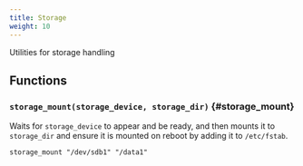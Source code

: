 ```yaml
---
title: Storage
weight: 10
---
```


Utilities for storage handling

## Functions

### `storage_mount(storage_device, storage_dir)` {#storage_mount}

Waits for `storage_device` to appear and be ready, and then mounts it to `storage_dir` and ensure it is mounted on reboot by adding it to `/etc/fstab`.

```shell
storage_mount "/dev/sdb1" "/data1"
```

